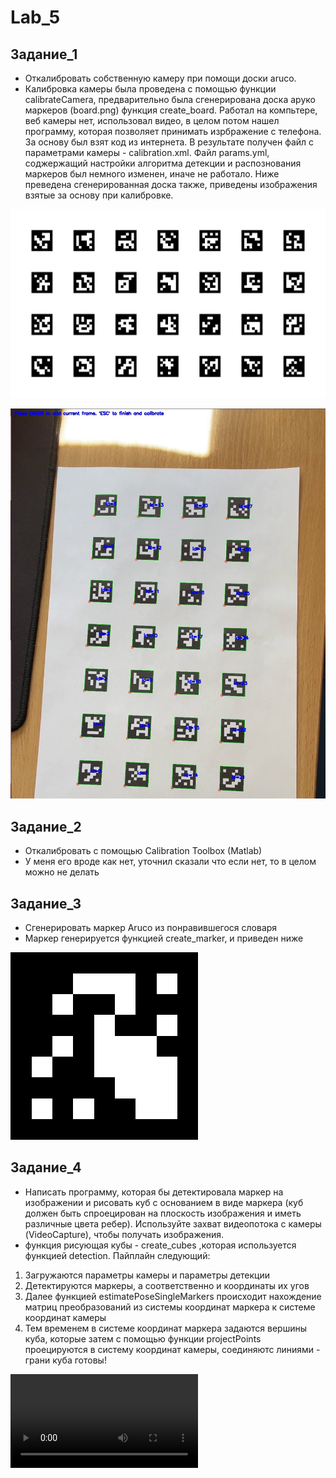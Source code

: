 # Lab_5
## Задание_1
* Откалибровать собственную камеру при помощи доски aruco.
* Калибровка камеры была проведена с помощью функции calibrateCamera, предварительно была сгенерирована доска аруко маркеров (board.png) функция create_board.
Работал на компьтере, веб камеры нет, использовал видео, в целом потом нашел программу, которая позволяет принимать изрбражение с телефона.
За основу был взят код из интернета. В результате получен файл с параметрами камеры - calibration.xml. Файл params.yml, соджержащий настройки алгоритма детекции и распознования маркеров был немного изменен, иначе не работало.
Ниже преведена сгенерированная доска также, приведены изображения взятые за основу при калибровке.


![1](img/board.png "1")

![2](img/part_1.jpg "2")

## Задание_2 

* Откалибровать с помощью Calibration Toolbox (Matlab)
* У меня его вроде как нет, уточнил сказали что если нет, то в целом можно не делать 

## Задание_3

* Сгенерировать маркер Aruco из понравившегося словаря
* Маркер генерируется функцией create_marker,  и приведен ниже

![3](img/marker.png "3")

## Задание_4

* Написать программу, которая бы детектировала маркер на изображении и рисовать куб с основанием в виде маркера (куб должен быть спроецирован на плоскость изображения и иметь различные цвета ребер). Используйте захват видеопотока с камеры (VideoCapture), чтобы получать изображения.
* функция рисующая кубы - create_cubes ,которая используется функцией detection. Пайплайн следующий:
1. Загружаются параметры камеры и параметры детекции
2. Детектируются маркеры, а соответственно и координаты их угов
3. Далее функцией estimatePoseSingleMarkers происходит нахождение матриц преобразований из системы координат маркера к системе координат камеры
4. Тем временем в системе координат маркера задаются вершины куба, которые затем с помощью функции projectPoints проецируются в систему координат камеры, соединяютс линиями - грани куба готовы!

![4](img/Untilted.mp4 "4")
